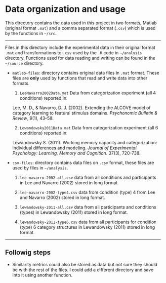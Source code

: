 # Data organization and usage

This directory contains the data used in this project in two formats, Matlab 
(original format `.mat`) and a comma separated format (`.csv`) which is used by 
the functions in `~/src`.

----
Files in this directory include the experimental data in their original format
`.mat` and transformations to `.csv` used by the `.R` code in `~/analysis` 
directory. Functions used for data reading and writing can be found in the 
`~/source` directory. 

- `matlab-files`: directory contains original data files in `.mat` format. These
files are **only** used by functions that read and write data into other 
formats.

  1. `LeeNavarro2002Data.mat` Data from categorization experiment (all 4 
  conditions) reported in:
  
  Lee, M. D., & Navarro, D. J. (2002). Extending the ALCOVE model of category 
  learning to featural stimulus domains. *Psychonomic Bulletin & Review*, 9(1), 
  43–58.
  
  2. `Lewandowsky2011Data.mat` Data from categorization experiment (all 6
  conditions) reported in:
  
  Lewandowsky S. (2011). Working memory capacity and categorization: individual 
  differences and modeling. *Journal of Experimental Psychology: Learning, 
  Memory and Cognition*. 37(3), 720-738.
  
- `csv-files`: directory contains data files on `.csv` format, these files are 
used by files in `~/analysis`.

  1. `lee-navarro-2002-all.csv` data from all conditions and participants in Lee 
  and Navarro (2002) stored in long format.
  
  2. `lee-navarro-2002-type4.csv` data from condition (type) 4 from Lee and 
  Navarro (2002) stored in long format.
  
  3. `lewandowsky-2011-all.csv` data from all participants and conditions 
  (types) in Lewandowsky (2011) stored in long format. 
  
  4. `lewandowsky-2011-type6.csv` data from all participants for condition 
  (type) 6 category structures in Lewandowsky (2011) stored in long 
  format. 
  
----

## Followig steps

- Similarity metrics could also be stored as data but not sure they should be 
with the rest of the files. I could add a different directory and save into it
using another function.